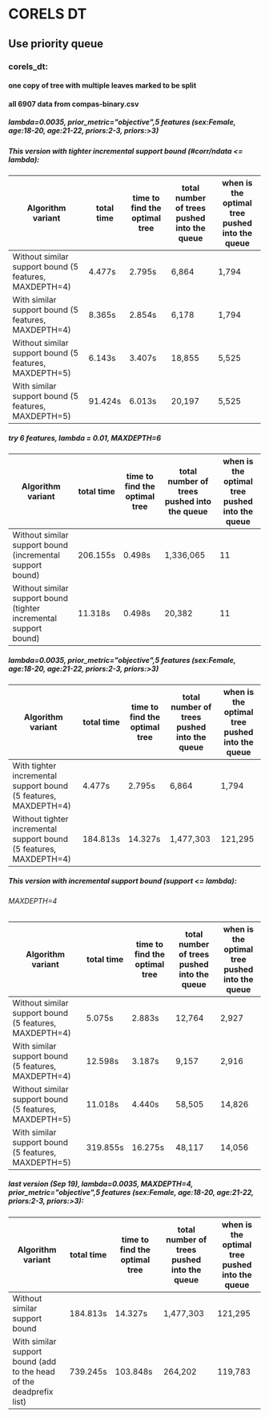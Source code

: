 # CORELS DT

## Use priority queue

### corels_dt:
#### one copy of tree with multiple leaves marked to be split 
#### all 6907 data from compas-binary.csv

##### lambda=0.0035, prior_metric="objective",5 features (sex:Female, age:18-20, age:21-22, priors:2-3, priors:>3)

##### This version with tighter incremental support bound (#corr/ndata <= lambda):

Algorithm variant | total time | time to find the optimal tree | total number of trees pushed into the queue | when is the optimal tree pushed into the queue
  ------------- | ------------- | ------------- | -------------  | -------------
Without similar support bound (5 features, MAXDEPTH=4)| 4.477s | 2.795s | 6,864 | 1,794
With similar support bound (5 features, MAXDEPTH=4) | 8.365s | 2.854s | 6,178 | 1,794
Without similar support bound (5 features, MAXDEPTH=5)  | 6.143s | 3.407s | 18,855 | 5,525
With similar support bound (5 features, MAXDEPTH=5) | 91.424s | 6.013s | 20,197 | 5,525

##### try 6 features, lambda = 0.01, MAXDEPTH=6

Algorithm variant | total time | time to find the optimal tree | total number of trees pushed into the queue | when is the optimal tree pushed into the queue
  ------------- | ------------- | ------------- | -------------  | -------------
Without similar support bound (incremental support bound)  | 206.155s | 0.498s | 1,336,065 | 11
Without similar support bound (tighter incremental support bound)  | 11.318s | 0.498s | 20,382 | 11

##### lambda=0.0035, prior_metric="objective",5 features (sex:Female, age:18-20, age:21-22, priors:2-3, priors:>3)

Algorithm variant | total time | time to find the optimal tree | total number of trees pushed into the queue | when is the optimal tree pushed into the queue
  ------------- | ------------- | ------------- | -------------  | -------------
With tighter incremental support bound (5 features, MAXDEPTH=4)| 4.477s | 2.795s | 6,864 | 1,794
Without tighter incremental support bound (5 features, MAXDEPTH=4) | 184.813s | 14.327s | 1,477,303 | 121,295



##### This version with incremental support bound (support <= lambda):
###### MAXDEPTH=4

Algorithm variant | total time | time to find the optimal tree | total number of trees pushed into the queue | when is the optimal tree pushed into the queue
  ------------- | ------------- | ------------- | -------------  | -------------
Without similar support bound  (5 features, MAXDEPTH=4)| 5.075s | 2.883s | 12,764 | 2,927
With similar support bound (5 features, MAXDEPTH=4)| 12.598s | 3.187s | 9,157 | 2,916
Without similar support bound  (5 features, MAXDEPTH=5)| 11.018s | 4.440s | 58,505 | 14,826
With similar support bound (5 features, MAXDEPTH=5)| 319.855s | 16.275s | 48,117 | 14,056



##### last version (Sep 19), lambda=0.0035, MAXDEPTH=4, prior_metric="objective",5 features (sex:Female, age:18-20, age:21-22, priors:2-3, priors:>3):

Algorithm variant | total time | time to find the optimal tree | total number of trees pushed into the queue | when is the optimal tree pushed into the queue
  ------------- | ------------- | ------------- | -------------  | -------------
Without similar support bound | 184.813s | 14.327s | 1,477,303 | 121,295
With similar support bound (add to the head of the deadprefix list) | 739.245s | 103.848s | 264,202 | 119,783